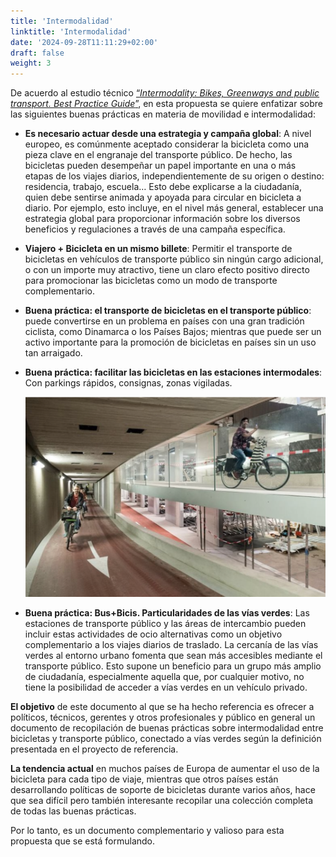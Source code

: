 ```yaml
---
title: 'Intermodalidad'
linktitle: 'Intermodalidad'
date: '2024-09-28T11:11:29+02:00'
draft: false
weight: 3
---
```


De acuerdo al estudio técnico [“*Intermodality: Bikes, Greenways and public transport. Best Practice Guide*”][1], en esta propuesta se quiere enfatizar sobre las siguientes buenas prácticas en materia de movilidad e intermodalidad:

- **Es necesario actuar desde una estrategia y campaña global**: A nivel europeo, es comúnmente aceptado considerar la bicicleta como una pieza clave en el engranaje del transporte público. De hecho, las bicicletas pueden desempeñar un papel importante en una o más etapas de los viajes diarios, independientemente de su origen o destino: residencia, trabajo, escuela… Esto debe explicarse a la ciudadanía, quien debe sentirse animada y apoyada para circular en bicicleta a diario. Por ejemplo, esto incluye, en el nivel más general, establecer una estrategia global para proporcionar información sobre los diversos beneficios y regulaciones a través de una campaña específica.

- **Viajero + Bicicleta en un mismo billete**: Permitir el transporte de bicicletas en vehículos de transporte público sin ningún cargo adicional, o con un importe muy atractivo, tiene un claro efecto positivo directo para promocionar las bicicletas como un modo de transporte complementario.

- **Buena práctica: el transporte de bicicletas en el transporte público**: puede convertirse en un problema en países con una gran tradición ciclista, como Dinamarca o los Países Bajos; mientras que puede ser un activo importante para la promoción de bicicletas en países sin un uso tan arraigado.

- **Buena práctica: facilitar las bicicletas en las estaciones intermodales**: Con parkings rápidos, consignas, zonas vigiladas.

    ![Estacionamiento intermodalidad para bicis](img/estacionamiento-intermodalidad-bicis.png?height=500px)

- **Buena práctica: Bus+Bicis. Particularidades de las vías verdes**: Las estaciones de transporte público y las áreas de intercambio pueden incluir estas actividades de ocio alternativas como un objetivo complementario a los viajes diarios de traslado. La cercanía de las vías verdes al entorno urbano fomenta que sean más accesibles mediante el transporte público. Esto supone un beneficio para un grupo más amplio de ciudadanía, especialmente aquella que, por cualquier motivo, no tiene la posibilidad de acceder a vías verdes en un vehículo privado.

**El objetivo** de este documento al que se ha hecho referencia es ofrecer a políticos, técnicos, gerentes y otros profesionales y público en general un documento de recopilación de buenas prácticas sobre intermodalidad entre bicicletas y transporte público, conectado a vías verdes según la definición presentada en el proyecto de referencia.

**La tendencia actual** en muchos países de Europa de aumentar el uso de la bicicleta para cada tipo de viaje, mientras que otros países están desarrollando políticas de soporte de bicicletas durante varios años, hace que sea difícil pero también interesante recopilar una colección completa de todas las buenas prácticas.

Por lo tanto, es un documento complementario y valioso para esta propuesta que se está formulando.

<!-- Referencias externas -->

[1]: https://viasverdes.com/pdf/BestPracticesGuide_IntermodalityPT&Greenways.pdf "Intermodality: Bikes, Greenways and public transport. Best Practice Guide"
